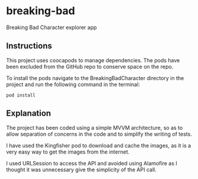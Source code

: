 # breaking-bad
Breaking Bad Character explorer app

## Instructions

This project uses coocapods to manage dependencies. The pods have been excluded from the GitHub repo to conserve space on the repo.

To install the pods navigate to the BreakingBadCharacter directory in the project and run the following command in the terminal:

`pod install`

## Explanation

The project has been coded using a simple MVVM architecture, so as to allow separation of concerns in the code and to simplify the writing of tests. 

I have used the Kingfisher pod to download and cache the images, as it is a very easy way to get the images from the internet. 

I used URLSession to access the API and avoided using Alamofire as I thought it was unnecessary give the simplicity of the API call. 



